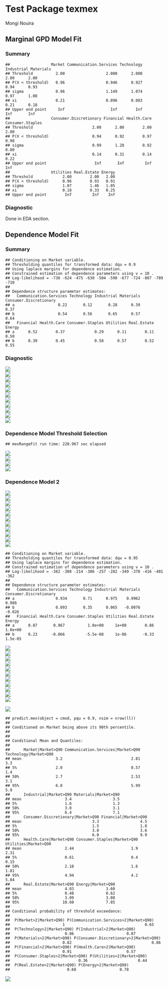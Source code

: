 Test Package texmex
================
Mongi Nouira

<p align="center">

</p>

## Marginal GPD Model Fit

### Summary

<p align="center">

    ##                  Market Communication.Services Technology Industrial Materials
    ## Threshold          2.00                  2.000      2.000       2.00      2.00
    ## P(X < threshold)   0.96                  0.946      0.927       0.94      0.93
    ## sigma              0.96                  1.149      1.074       0.97      1.08
    ## xi                 0.21                  0.096      0.083       0.21      0.18
    ## Upper end point     Inf                    Inf        Inf        Inf       Inf
    ##                  Consumer.Discretionary Financial Health.Care Consumer.Staples
    ## Threshold                          2.00      2.00        2.00             2.00
    ## P(X < threshold)                   0.94      0.92        0.97             0.98
    ## sigma                              0.99      1.28        0.92             0.80
    ## xi                                 0.14      0.31        0.14             0.22
    ## Upper end point                     Inf       Inf         Inf              Inf
    ##                  Utilities Real.Estate Energy
    ## Threshold             2.00        2.00   2.00
    ## P(X < threshold)      0.96        0.93   0.91
    ## sigma                 1.07        1.46   1.05
    ## xi                    0.18        0.33   0.25
    ## Upper end point        Inf         Inf    Inf

</p>

### Diagnostic

Done in EDA section.

## Dependence Model Fit

### Summary

<p align="center">

    ## Conditioning on Market variable.
    ## Thresholding quantiles for transformed data: dqu = 0.9
    ## Using laplace margins for dependence estimation.
    ## Constrained estimation of dependence parameters using v = 10 .
    ## Log-likelihood = -736 -624 -475 -630 -504 -590 -677 -724 -807 -789 -710 
    ## 
    ## Dependence structure parameter estimates:
    ##   Communication.Services Technology Industrial Materials Consumer.Discretionary
    ## a                   0.22       0.12       0.28      0.39                   0.37
    ## b                   0.54       0.56       0.65      0.57                   0.64
    ##   Financial Health.Care Consumer.Staples Utilities Real.Estate Energy
    ## a      0.52        0.37             0.29      0.11        0.11   0.50
    ## b      0.39        0.45             0.58      0.57        0.52   0.55

</p>

### Diagnostic

<p align="center">

<img src="cache/texmex/unnamed-chunk-5-1.png" style="display: block; margin: auto;" /><img src="cache/texmex/unnamed-chunk-5-2.png" style="display: block; margin: auto;" /><img src="cache/texmex/unnamed-chunk-5-3.png" style="display: block; margin: auto;" /><img src="cache/texmex/unnamed-chunk-5-4.png" style="display: block; margin: auto;" /><img src="cache/texmex/unnamed-chunk-5-5.png" style="display: block; margin: auto;" /><img src="cache/texmex/unnamed-chunk-5-6.png" style="display: block; margin: auto;" /><img src="cache/texmex/unnamed-chunk-5-7.png" style="display: block; margin: auto;" /><img src="cache/texmex/unnamed-chunk-5-8.png" style="display: block; margin: auto;" /><img src="cache/texmex/unnamed-chunk-5-9.png" style="display: block; margin: auto;" /><img src="cache/texmex/unnamed-chunk-5-10.png" style="display: block; margin: auto;" /><img src="cache/texmex/unnamed-chunk-5-11.png" style="display: block; margin: auto;" />

</p>

### Dependence Model Threshold Selection

<p align="center">

</p>

<p align="center">

    ## mexRangeFit run time: 220.967 sec elapsed

</p>

<p align="center">

<img src="cache/texmex/unnamed-chunk-8-1.png" style="display: block; margin: auto;" /><img src="cache/texmex/unnamed-chunk-8-2.png" style="display: block; margin: auto;" /><img src="cache/texmex/unnamed-chunk-8-3.png" style="display: block; margin: auto;" /><img src="cache/texmex/unnamed-chunk-8-4.png" style="display: block; margin: auto;" />

</p>

### Dependence Model 2

<p align="center">

<img src="cache/texmex/unnamed-chunk-9-1.png" style="display: block; margin: auto;" /><img src="cache/texmex/unnamed-chunk-9-2.png" style="display: block; margin: auto;" /><img src="cache/texmex/unnamed-chunk-9-3.png" style="display: block; margin: auto;" /><img src="cache/texmex/unnamed-chunk-9-4.png" style="display: block; margin: auto;" /><img src="cache/texmex/unnamed-chunk-9-5.png" style="display: block; margin: auto;" /><img src="cache/texmex/unnamed-chunk-9-6.png" style="display: block; margin: auto;" /><img src="cache/texmex/unnamed-chunk-9-7.png" style="display: block; margin: auto;" /><img src="cache/texmex/unnamed-chunk-9-8.png" style="display: block; margin: auto;" /><img src="cache/texmex/unnamed-chunk-9-9.png" style="display: block; margin: auto;" /><img src="cache/texmex/unnamed-chunk-9-10.png" style="display: block; margin: auto;" /><img src="cache/texmex/unnamed-chunk-9-11.png" style="display: block; margin: auto;" />

</p>

<p align="center">

    ## Conditioning on Market variable.
    ## Thresholding quantiles for transformed data: dqu = 0.95
    ## Using laplace margins for dependence estimation.
    ## Constrained estimation of dependence parameters using v = 10 .
    ## Log-likelihood = -382 -308 -214 -306 -257 -282 -349 -370 -416 -401 -362 
    ## 
    ## Dependence structure parameter estimates:
    ##   Communication.Services Technology Industrial Materials Consumer.Discretionary
    ## a                  0.934       0.71      0.975    0.9962                  0.986
    ## b                  0.093       0.35      0.065   -0.0076                 -0.026
    ##   Financial Health.Care Consumer.Staples Utilities Real.Estate  Energy
    ## a      0.87       0.967          1.0e+00     1e+00        0.86 1.0e+00
    ## b      0.23      -0.066         -5.5e-08     1e-06       -0.33 1.5e-05

</p>

<p align="center">

<img src="cache/texmex/unnamed-chunk-11-1.png" style="display: block; margin: auto;" /><img src="cache/texmex/unnamed-chunk-11-2.png" style="display: block; margin: auto;" /><img src="cache/texmex/unnamed-chunk-11-3.png" style="display: block; margin: auto;" /><img src="cache/texmex/unnamed-chunk-11-4.png" style="display: block; margin: auto;" /><img src="cache/texmex/unnamed-chunk-11-5.png" style="display: block; margin: auto;" /><img src="cache/texmex/unnamed-chunk-11-6.png" style="display: block; margin: auto;" /><img src="cache/texmex/unnamed-chunk-11-7.png" style="display: block; margin: auto;" /><img src="cache/texmex/unnamed-chunk-11-8.png" style="display: block; margin: auto;" /><img src="cache/texmex/unnamed-chunk-11-9.png" style="display: block; margin: auto;" /><img src="cache/texmex/unnamed-chunk-11-10.png" style="display: block; margin: auto;" /><img src="cache/texmex/unnamed-chunk-11-11.png" style="display: block; margin: auto;" />

</p>

<p align="center">

<img src="cache/texmex/unnamed-chunk-12-1.png" style="display: block; margin: auto;" />

</p>

<p align="center">

    ## predict.mex(object = cmod, pqu = 0.9, nsim = nrow(ll))
    ## 
    ## Conditioned on Market being above its 90th percentile.
    ## 
    ## 
    ## Conditional Mean and Quantiles:
    ## 
    ##      Market|Market>Q90 Communication.Services|Market>Q90 Technology|Market>Q90
    ## mean               3.2                              2.81                   3.3
    ## 5%                 2.0                              0.57                   1.4
    ## 50%                2.7                              2.53                   3.1
    ## 95%                6.0                              5.99                   5.9
    ##      Industrial|Market>Q90 Materials|Market>Q90
    ## mean                   3.4                  3.5
    ## 5%                     1.6                  1.3
    ## 50%                    3.0                  3.1
    ## 95%                    6.4                  7.1
    ##      Consumer.Discretionary|Market>Q90 Financial|Market>Q90
    ## mean                               3.3                  4.5
    ## 5%                                 1.5                  1.8
    ## 50%                                3.0                  3.6
    ## 95%                                6.0                  9.9
    ##      Health.Care|Market>Q90 Consumer.Staples|Market>Q90 Utilities|Market>Q90
    ## mean                   2.44                         1.9                 2.31
    ## 5%                     0.61                         0.4                 0.15
    ## 50%                    2.18                         1.6                 1.81
    ## 95%                    4.94                         4.2                 5.84
    ##      Real.Estate|Market>Q90 Energy|Market>Q90
    ## mean                   4.03              3.60
    ## 5%                     0.48              0.62
    ## 50%                    3.09              3.08
    ## 95%                   10.60              7.85
    ## 
    ## Conditional probability of threshold exceedance:
    ## 
    ##  P(Market>2|Market>Q90) P(Communication.Services>2|Market>Q90)
    ##                       1                                   0.65
    ##  P(Technology>2|Market>Q90) P(Industrial>2|Market>Q90)
    ##                        0.86                       0.87
    ##  P(Materials>2|Market>Q90) P(Consumer.Discretionary>2|Market>Q90)
    ##                       0.82                                   0.86
    ##  P(Financial>2|Market>Q90) P(Health.Care>2|Market>Q90)
    ##                       0.91                        0.57
    ##  P(Consumer.Staples>2|Market>Q90) P(Utilities>2|Market>Q90)
    ##                              0.36                      0.44
    ##  P(Real.Estate>2|Market>Q90) P(Energy>2|Market>Q90)
    ##                         0.68                   0.78

</p>

<p align="center">

<img src="cache/texmex/unnamed-chunk-14-1.png" style="display: block; margin: auto;" />

</p>
